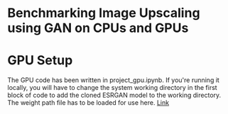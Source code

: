 # **Benchmarking Image Upscaling using GAN on CPUs and GPUs**

# **GPU Setup**
The GPU code has been written in project_gpu.ipynb. If you're running it locally, you will have to change the system working directory in the first block of code to add the cloned ESRGAN model to the working directory. The weight path file has to be loaded for use here. 
[Link](https://www.kaggle.com/models/anupsingh2510/rrdb_esrgan_x4.pth/PyTorch/default/1)
